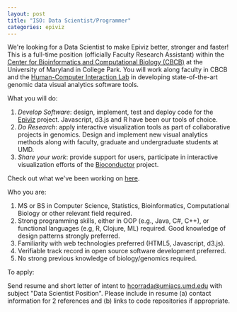 ```yaml
---
layout: post
title: "ISO: Data Scientist/Programmer"
categories: epiviz
---
```


We're looking for a Data Scientist to make Epiviz better, stronger and faster! This is a full-time
position (officially Faculty Research Assistant) within the [Center for Bioinformatics and Computational Biology (CBCB)](http://cbcb.umd.edu) at the University of Maryland in College Park. You will work along faculty in CBCB and the [Human-Computer Interaction Lab](http://www.cs.umd.edu/hcil/) in developing state-of-the-art genomic data visual analytics software tools.

What you will do:

1) *Develop Software*: design, implement, test and deploy code for the [Epiviz](http://epiviz.cbcb.umd.edu/help) project. Javascript, d3.js and R have been our tools of choice.   
2) *Do Research*: apply interactive visualization tools as part of collaborative projects in genomics. Design and implement new visual analytics methods along with faculty, graduate and undergraduate students at UMD.  
3) *Share your work*: provide support for users, participate in interactive visualization efforts of the [Bioconductor](http://bioconductor.org) project.

Check out what we've been working on [here](http://github.com/epiviz).

Who you are:

1) MS or BS in Computer Science, Statistics, Bioinformatics, Computational Biology or other relevant field required.  
2) Strong programming skills, either in OOP (e.g., Java, C#, C++), or functional languages (e.g, R, Clojure, ML) required. Good knowledge of design patterns strongly preferred.   
3) Familiarity with web technologies preferred (HTML5, Javascript, d3.js).  
4) Verifiable track record in open source software development preferred.  
5) No strong previous knowledge of biology/genomics required.

To apply:

Send resume and short letter of intent to [hcorrada@umiacs.umd.edu](mailto:hcorrada@umiacs.umd.edu?subject=Data%20Scientist%20Position) with subject "Data Scientist Position". Please include in resume (a) contact information for 2 references and (b) links to code repositories if appropriate.
